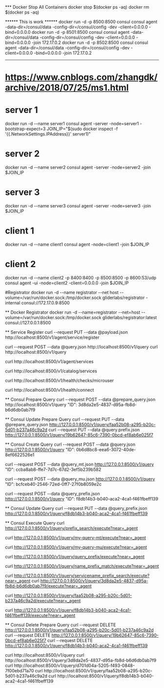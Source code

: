 *** Docker Stop All Containers
docker stop $(docker ps -aq)
docker rm $(docker ps -aq) 


****** This is work ******
docker run -d -p 8500:8500 consul consul agent -data-dir=/consul/data -config-dir=/consul/config -dev -client=0.0.0.0 -bind=0.0.0.0
docker run -d -p 8501:8500 consul consul agent -data-dir=/consul/data -config-dir=/consul/config -dev -client=0.0.0.0 -bind=0.0.0.0 -join 172.17.0.2
docker run -d -p 8502:8500 consul consul agent -data-dir=/consul/data -config-dir=/consul/config -dev -client=0.0.0.0 -bind=0.0.0.0 -join 172.17.0.2

------------------------------------------------------------
# https://www.cnblogs.com/zhangdk/archive/2018/07/25/ms1.html
# server 1
docker run -d --name server1 consul agent -server -node=server1 -bootstrap-expect=3
JOIN_IP="$(sudo docker inspect -f '{{.NetworkSettings.IPAddress}}' server1)"
# server 2
docker run -d --name server2 consul agent -server -node=server2 -join $JOIN_IP
# server 3
docker run -d --name server3 consul agent -server -node=server3 -join $JOIN_IP
# client 1
docker run -d --name client1 consul agent -node=client1 -join $JOIN_IP
# client 2
docker run -d --name client2 -p 8400:8400 -p 8500:8500 -p 8600:53/udp  consul agent -ui -node=client2 -client=0.0.0.0 -join $JOIN_IP

#Registrator
docker run -d --name registrator --net host --volume=/var/run/docker.sock:/tmp/docker.sock gliderlabs/registrator -internal consul://172.17.0.9:8500



** Docker Registrator
docker run -d --name=registrator --net=host --volume=/var/run/docker.sock:/tmp/docker.sock gliderlabs/registrator:latest consul://127.0.0.1:8500







** Service Register
curl --request PUT --data @payload.json http://localhost:8500/v1/agent/service/register

curl --request POST --data @query.json http://localhost:8500/v1/query
curl http://localhost:8500/v1/query


curl http://localhost:8500/v1/agent/services

curl http://localhost:8500/v1/catalog/services

curl http://localhost:8500/v1/health/checks/microuser

curl http://localhost:8500/v1/health/connect

** Consul Prepare Query
curl --request POST --data @prepare_query.json http://localhost:8500/v1/query
"ID": 3d8da2e5-4837-d95a-fb8d-b6d6db0ab7f9

** Consul Update Prepare Query
curl --request PUT --data @prepare_query.json http://127.0.0.1:8500/v1/query/faa52b08-a295-b20c-5d01-b237a46c9a2d
curl --request PUT --data @query.prefix.json http://127.0.0.1:8500/v1/query/19b62647-85c6-7390-0bcd-ef8ab6e025f7


** Consul Create Query
curl --request POST --data @query.json http://127.0.0.1:8500/v1/query
"ID": 0b6d8bc8-eea6-3072-40de-8ef6622526e1

curl --request POST --data @query_mt.json http://127.0.0.1:8500/v1/query
"ID": ccba8ab8-ffe7-7d7c-67d2-3ef5b239b582

curl --request POST --data @query_mu.json http://127.0.0.1:8500/v1/query
"ID": bcfceb40-2546-72ed-0ff7-27f0b8059e2c

curl --request POST --data @query_prefix.json http://127.0.0.1:8500/v1/query
"ID": f8db14b3-b040-aca2-4ca1-f461fbeff139


** Consul Update Query
curl --request PUT --data @query_prefix.json http://127.0.0.1:8500/v1/query/f8db14b3-b040-aca2-4ca1-f461fbeff139


** Consul Execute Query
curl http://127.0.0.1:8500/v1/query/prefix_search/execute?near=_agent

curl http://127.0.0.1:8500/v1/query/my-query-mt/execute?near=_agent

curl http://127.0.0.1:8500/v1/query/my-query-mu/execute?near=_agent

curl http://127.0.0.1:8500/v1/query/query_prefix/execute?near=_agent

curl http://127.0.0.1:8500/v1/query/name_prefix_match/execute?near=_agent

curl http://127.0.0.1:8500/v1/query/servicename_prefix_search/execute?near=_agent
curl http://127.0.0.1:8500/v1/query/3d8da2e5-4837-d95a-fb8d-b6d6db0ab7f9/execute?near=_agent

curl http://127.0.0.1:8500/v1/query/faa52b08-a295-b20c-5d01-b237a46c9a2d/execute?near=_agent

curl http://127.0.0.1:8500/v1/query/f8db14b3-b040-aca2-4ca1-f461fbeff139/execute?near=_agent


** Consul Delete Prepare Query
curl --request DELETE http://127.0.0.1:8500/v1/query/faa52b08-a295-b20c-5d01-b237a46c9a2d
curl --request DELETE http://127.0.0.1:8500/v1/query/19b62647-85c6-7390-0bcd-ef8ab6e025f7
curl --request DELETE http://127.0.0.1:8500/v1/query/f8db14b3-b040-aca2-4ca1-f461fbeff139



curl http://localhost:8500/v1/query
curl http://localhost:8500/v1/query/3d8da2e5-4837-d95a-fb8d-b6d6db0ab7f9
curl http://localhost:8500/v1/query/d701d04a-5205-f493-0848-7f00ebd71a70
curl http://localhost:8500/v1/query/faa52b08-a295-b20c-5d01-b237a46c9a2d
curl http://localhost:8500/v1/query/f8db14b3-b040-aca2-4ca1-f461fbeff139

